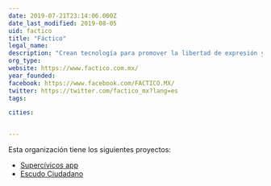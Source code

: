 ```yaml
---
date: 2019-07-21T23:14:06.000Z
date_last_modified: 2019-08-05
uid: factico
title: "Fáctico"
legal_name: 
description: "Crean tecnología para promover la libertad de expresión y la participación ciudadana."
org_type: 
website: https://www.factico.com.mx/
year_founded: 
facebook: https://www.facebook.com/FACTICO.MX/
twitter: https://twitter.com/factico_mx?lang=es
tags:

cities: 


---
```


Esta organización tiene los siguientes proyectos:

- [Supercívicos app](/proyectos/supercivicos)
- [Escudo Ciudadano](/proyectos/escudo-ciudadano)
